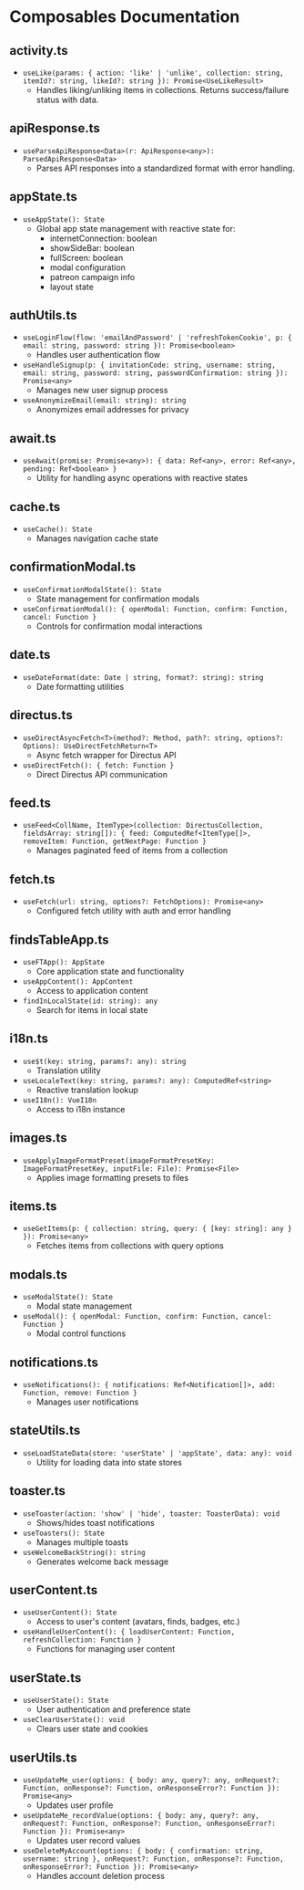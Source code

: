 # Composables Documentation

## activity.ts
- `useLike(params: { action: 'like' | 'unlike', collection: string, itemId?: string, likeId?: string }): Promise<UseLikeResult>`
  - Handles liking/unliking items in collections. Returns success/failure status with data.

## apiResponse.ts
- `useParseApiResponse<Data>(r: ApiResponse<any>): ParsedApiResponse<Data>`
  - Parses API responses into a standardized format with error handling.

## appState.ts
- `useAppState(): State`
  - Global app state management with reactive state for:
    - internetConnection: boolean
    - showSideBar: boolean
    - fullScreen: boolean
    - modal configuration
    - patreon campaign info
    - layout state

## authUtils.ts
- `useLoginFlow(flow: 'emailAndPassword' | 'refreshTokenCookie', p: { email: string, password: string }): Promise<boolean>`
  - Handles user authentication flow
- `useHandleSignup(p: { invitationCode: string, username: string, email: string, password: string, passwordConfirmation: string }): Promise<any>`
  - Manages new user signup process
- `useAnonymizeEmail(email: string): string`
  - Anonymizes email addresses for privacy

## await.ts
- `useAwait(promise: Promise<any>): { data: Ref<any>, error: Ref<any>, pending: Ref<boolean> }`
  - Utility for handling async operations with reactive states

## cache.ts
- `useCache(): State`
  - Manages navigation cache state

## confirmationModal.ts
- `useConfirmationModalState(): State`
  - State management for confirmation modals
- `useConfirmationModal(): { openModal: Function, confirm: Function, cancel: Function }`
  - Controls for confirmation modal interactions

## date.ts
- `useDateFormat(date: Date | string, format?: string): string`
  - Date formatting utilities

## directus.ts
- `useDirectAsyncFetch<T>(method?: Method, path?: string, options?: Options): UseDirectFetchReturn<T>`
  - Async fetch wrapper for Directus API
- `useDirectFetch(): { fetch: Function }`
  - Direct Directus API communication

## feed.ts
- `useFeed<CollName, ItemType>(collection: DirectusCollection, fieldsArray: string[]): { feed: ComputedRef<ItemType[]>, removeItem: Function, getNextPage: Function }`
  - Manages paginated feed of items from a collection

## fetch.ts
- `useFetch(url: string, options?: FetchOptions): Promise<any>`
  - Configured fetch utility with auth and error handling

## findsTableApp.ts
- `useFTApp(): AppState`
  - Core application state and functionality
- `useAppContent(): AppContent`
  - Access to application content
- `findInLocalState(id: string): any`
  - Search for items in local state

## i18n.ts
- `use$t(key: string, params?: any): string`
  - Translation utility
- `useLocaleText(key: string, params?: any): ComputedRef<string>`
  - Reactive translation lookup
- `useI18n(): VueI18n`
  - Access to i18n instance

## images.ts
- `useApplyImageFormatPreset(imageFormatPresetKey: ImageFormatPresetKey, inputFile: File): Promise<File>`
  - Applies image formatting presets to files

## items.ts
- `useGetItems(p: { collection: string, query: { [key: string]: any } }): Promise<any>`
  - Fetches items from collections with query options

## modals.ts
- `useModalState(): State`
  - Modal state management
- `useModal(): { openModal: Function, confirm: Function, cancel: Function }`
  - Modal control functions

## notifications.ts
- `useNotifications(): { notifications: Ref<Notification[]>, add: Function, remove: Function }`
  - Manages user notifications

## stateUtils.ts
- `useLoadStateData(store: 'userState' | 'appState', data: any): void`
  - Utility for loading data into state stores

## toaster.ts
- `useToaster(action: 'show' | 'hide', toaster: ToasterData): void`
  - Shows/hides toast notifications
- `useToasters(): State`
  - Manages multiple toasts
- `useWelcomeBackString(): string`
  - Generates welcome back message

## userContent.ts
- `useUserContent(): State`
  - Access to user's content (avatars, finds, badges, etc.)
- `useHandleUserContent(): { loadUserContent: Function, refreshCollection: Function }`
  - Functions for managing user content

## userState.ts
- `useUserState(): State`
  - User authentication and preference state
- `useClearUserState(): void`
  - Clears user state and cookies

## userUtils.ts
- `useUpdateMe_user(options: { body: any, query?: any, onRequest?: Function, onResponse?: Function, onResponseError?: Function }): Promise<any>`
  - Updates user profile
- `useUpdateMe_recordValue(options: { body: any, query?: any, onRequest?: Function, onResponse?: Function, onResponseError?: Function }): Promise<any>`
  - Updates user record values
- `useDeleteMyAccount(options: { body: { confirmation: string, username: string }, onRequest?: Function, onResponse?: Function, onResponseError?: Function }): Promise<any>`
  - Handles account deletion process
